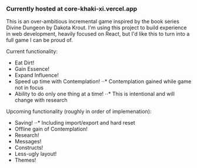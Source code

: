### Currently hosted at core-khaki-xi.vercel.app

This is an over-ambitious incremental game inspired by the book series Divine Dungeon by Dakota Krout.
I'm using this project to build experience in web development, heavily focused on React,
but I'd like this to turn into a full game I can be proud of.

Current functionality:
* Eat Dirt!
* Gain Essence!
* Expand Influence!
* Speed up time with Contemplation!
⋅⋅* Contemplation gained while game not in focus
* Ability to do only one thing at a time!
⋅⋅* This is intentional and will change with research

Upcoming functionality (roughly in order of implemenation):
* Saving!
⋅⋅* Including import/export and hard reset
* Offline gain of Contemplation!
* Research!
* Messages!
* Constructs!
* Less-ugly layout!
* Themes!